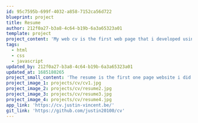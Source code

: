 ```yaml
---
id: 95c7595b-699f-4032-a858-7152ca56d722
blueprint: project
title: Resume
author: 212f0a27-b3a8-4c64-b19b-6a3a65323a01
template: project
project_content: 'My web cv is the first web page that i developed using an existing web design.'
tags:
  - html
  - css
  - javascript
updated_by: 212f0a27-b3a8-4c64-b19b-6a3a65323a01
updated_at: 1685180265
project_small_content: 'The resume is the first one page website i did. It was the first personal project we had to do for school. The idea was to use an existing web design (from buff site for me) and use it to make a little présentation page.'
project_image_1: projects/cv/cv1.jpg
project_image_2: projects/cv/resume2.jpg
project_image_3: projects/cv/resume3.jpg
project_image_4: projects/cv/resume4.jpg
app_link: 'https://cv.justin-vincent.be/'
git_link: 'https://github.com/justin20100/cv'
---
```

